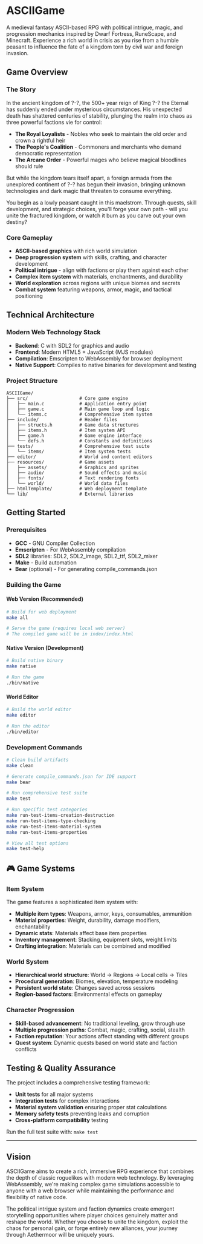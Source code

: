 # ASCIIGame

A medieval fantasy ASCII-based RPG with political intrigue, magic, and progression mechanics inspired by Dwarf Fortress, RuneScape, and Minecraft. Experience a rich world in crisis as you rise from a humble peasant to influence the fate of a kingdom torn by civil war and foreign invasion.

## Game Overview

### The Story

In the ancient kingdom of ?-?, the 500+ year reign of King ?-? the Eternal has suddenly ended under mysterious circumstances. His unexpected death has shattered centuries of stability, plunging the realm into chaos as three powerful factions vie for control:

- **The Royal Loyalists** - Nobles who seek to maintain the old order and crown a rightful heir
- **The People's Coalition** - Commoners and merchants who demand democratic representation
- **The Arcane Order** - Powerful mages who believe magical bloodlines should rule

But while the kingdom tears itself apart, a foreign armada from the unexplored continent of ?-? has begun their invasion, bringing unknown technologies and dark magic that threaten to consume everything.

You begin as a lowly peasant caught in this maelstrom. Through quests, skill development, and strategic choices, you'll forge your own path - will you unite the fractured kingdom, or watch it burn as you carve out your own destiny?

### Core Gameplay

- **ASCII-based graphics** with rich world simulation
- **Deep progression system** with skills, crafting, and character development
- **Political intrigue** - align with factions or play them against each other
- **Complex item system** with materials, enchantments, and durability
- **World exploration** across regions with unique biomes and secrets
- **Combat system** featuring weapons, armor, magic, and tactical positioning

## Technical Architecture

### Modern Web Technology Stack
- **Backend**: C with SDL2 for graphics and audio
- **Frontend**: Modern HTML5 + JavaScript (MJS modules)
- **Compilation**: Emscripten to WebAssembly for browser deployment
- **Native Support**: Compiles to native binaries for development and testing

### Project Structure

```
ASCIIGame/
├── src/                   # Core game engine
│   ├── main.c             # Application entry point
│   ├── game.c             # Main game loop and logic
│   └── items.c            # Comprehensive item system
├── include/               # Header files
│   ├── structs.h          # Game data structures
│   ├── items.h            # Item system API
│   ├── game.h             # Game engine interface
│   └── defs.h             # Constants and definitions
├── tests/                 # Comprehensive test suite
│   └── items/             # Item system tests
├── editor/                # World and content editors
├── resources/             # Game assets
│   ├── assets/            # Graphics and sprites
│   ├── audio/             # Sound effects and music
│   ├── fonts/             # Text rendering fonts
│   └── world/             # World data files
├── htmlTemplate/          # Web deployment template
└── lib/                   # External libraries
```

## Getting Started

### Prerequisites

- **GCC** - GNU Compiler Collection
- **Emscripten** - For WebAssembly compilation
- **SDL2** libraries: SDL2, SDL2_image, SDL2_ttf, SDL2_mixer
- **Make** - Build automation
- **Bear** (optional) - For generating compile_commands.json

### Building the Game

#### Web Version (Recommended)

```bash
# Build for web deployment
make all

# Serve the game (requires local web server)
# The compiled game will be in index/index.html
```

#### Native Version (Development)

```bash
# Build native binary
make native

# Run the game
./bin/native
```

#### World Editor

```bash
# Build the world editor
make editor

# Run the editor
./bin/editor
```

### Development Commands

```bash
# Clean build artifacts
make clean

# Generate compile_commands.json for IDE support
make bear

# Run comprehensive test suite
make test

# Run specific test categories
make run-test-items-creation-destruction
make run-test-items-type-checking
make run-test-items-material-system
make run-test-items-properties

# View all test options
make test-help
```

## 🎮 Game Systems

### Item System

The game features a sophisticated item system with:
- **Multiple item types**: Weapons, armor, keys, consumables, ammunition
- **Material properties**: Weight, durability, damage modifiers, enchantability
- **Dynamic stats**: Materials affect base item properties
- **Inventory management**: Stacking, equipment slots, weight limits
- **Crafting integration**: Materials can be combined and modified

### World System

- **Hierarchical world structure**: World → Regions → Local cells → Tiles
- **Procedural generation**: Biomes, elevation, temperature modeling
- **Persistent world state**: Changes saved across sessions
- **Region-based factors**: Environmental effects on gameplay

### Character Progression

- **Skill-based advancement**: No traditional leveling, grow through use
- **Multiple progression paths**: Combat, magic, crafting, social, stealth
- **Faction reputation**: Your actions affect standing with different groups
- **Quest system**: Dynamic quests based on world state and faction conflicts

## Testing & Quality Assurance

The project includes a comprehensive testing framework:
- **Unit tests** for all major systems
- **Integration tests** for complex interactions
- **Material system validation** ensuring proper stat calculations
- **Memory safety tests** preventing leaks and corruption
- **Cross-platform compatibility** testing

Run the full test suite with: `make test`

---

## Vision

ASCIIGame aims to create a rich, immersive RPG experience that combines the depth of classic roguelikes with modern web technology. By leveraging WebAssembly, we're making complex game simulations accessible to anyone with a web browser while maintaining the performance and flexibility of native code.

The political intrigue system and faction dynamics create emergent storytelling opportunities where player choices genuinely matter and reshape the world. Whether you choose to unite the kingdom, exploit the chaos for personal gain, or forge entirely new alliances, your journey through Aethermoor will be uniquely yours.
